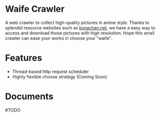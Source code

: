 # Waife Crawler

A web crawler to collect high-quality pictures in anime style. Thanks to
splendid resource websites such as [konachan.net](konachan.net), we have
a easy way to access and download those pictures with high resolution.
Hope this small crawler can ease your works in choose your "waife".

# Features

* Thread-based http request scheduler
* Highly fiexible choose strategy (Coming Soon)

# Documents
#TODO
